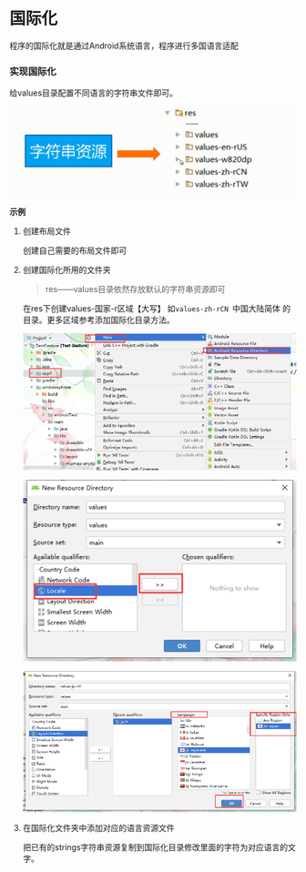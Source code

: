 # 国际化

程序的国际化就是通过Android系统语言，程序进行多国语言适配

### 实现国际化

给values目录配置不同语言的字符串文件即可。

![image-20191127223211079](globalization-images/image-20191127223211079.png)

**示例**

1. 创建布局文件

   创建自己需要的布局文件即可

2. 创建国际化所用的文件夹

   > res——values目录依然存放默认的字符串资源即可

   在res下创建values-国家-r区域【大写】 如`values-zh-rCN `中国大陆简体 的目录。更多区域参考添加国际化目录方法。

   ![image-20191127225717434](globalization-images/image-20191127225717434.png)

   ![image-20191127230038037](globalization-images/image-20191127230038037.png)

   ![image-20191127230501136](globalization-images/image-20191127230501136.png)

3. 在国际化文件夹中添加对应的语言资源文件

   把已有的strings字符串资源复制到国际化目录修改里面的字符为对应语言的文字。